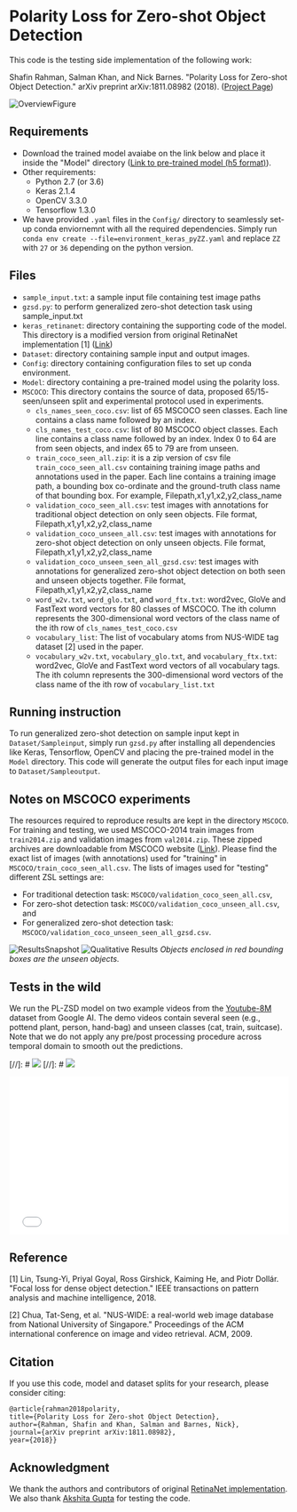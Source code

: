 # Polarity Loss for Zero-shot Object Detection

This code is the testing side implementation of the following work:

Shafin Rahman, Salman Khan, and Nick Barnes. 
"Polarity Loss for Zero-shot Object Detection." 
arXiv preprint arXiv:1811.08982 (2018). ([Project Page](https://salman-h-khan.github.io/ProjectPages/ZSD_Arxiv19.html))

![OverviewFigure](https://salman-h-khan.github.io/images/Fig2_PL-ZSD.JPG)

## Requirements

* Download the trained model avaiabe on the link below and place it inside the "Model" directory ([Link to pre-trained model (h5 format)](https://www.dropbox.com/s/97gfrngizymricd/resnet50_polar_loss.h5?dl=0)). 
* Other requirements:
    - Python 2.7 (or 3.6)
    - Keras 2.1.4
    - OpenCV 3.3.0
    - Tensorflow 1.3.0
 * We have provided `.yaml` files in the `Config/` directory to seamlessly set-up conda enviornemnt with all the required dependencies. Simply run `conda env create --file=environment_keras_pyZZ.yaml` and replace `ZZ` with `27` or `36` depending on the python version. 

## Files

* `sample_input.txt`: a sample input file containing test image paths
* `gzsd.py`: to perform generalized zero-shot detection task using sample_input.txt
* `keras_retinanet`: directory containing the supporting code of the model. This directory is a modified version from original RetinaNet implementation [1] ([Link](https://github.com/fizyr/keras-retinanet))
* `Dataset`: directory containing sample input and output images.
* `Config`: directory containing configuration files to set up conda environment. 
* `Model`: directory containing a pre-trained model using the polarity loss.
* `MSCOCO`: This directory contains the source of data, proposed 65/15- seen/unseen split and experimental protocol used in experiments.
    - `cls_names_seen_coco.csv`: list of 65 MSCOCO seen classes. Each line contains a class name followed by an index.
    - `cls_names_test_coco.csv`: list of 80 MSCOCO object classes. Each line contains a class name followed by an index. Index 0 to 64 are from seen objects, and index 65 to 79 are from unseen.
    - `train_coco_seen_all.zip`: it is a zip version of csv file `train_coco_seen_all.csv` containing training image paths and annotations used in the paper. Each line contains a training image path, a bounding box co-ordinate and the ground-truth class name of that bounding box. For example, Filepath,x1,y1,x2,y2,class_name
    - `validation_coco_seen_all.csv`: test images with annotations for traditional object detection on only seen objects. File format, Filepath,x1,y1,x2,y2,class_name
    - `validation_coco_unseen_all.csv`: test images with annotations for zero-shot object detection on only unseen objects. File format, Filepath,x1,y1,x2,y2,class_name
    - `validation_coco_unseen_seen_all_gzsd.csv`: test images with annotations for generalized zero-shot object detection on both seen and unseen objects together. File format, Filepath,x1,y1,x2,y2,class_name
    - `word_w2v.txt`, `word_glo.txt`, and `word_ftx.txt`: word2vec, GloVe and FastText word vectors for 80 classes of MSCOCO.  The ith column represents the 300-dimensional word vectors of the class name of the ith row of `cls_names_test_coco.csv`
    - `vocabulary_list`: The list of vocabulary atoms from NUS-WIDE tag dataset [2] used in the paper.
    - `vocabulary_w2v.txt`, `vocabulary_glo.txt`, and `vocabulary_ftx.txt`: word2vec, GloVe and FastText word vectors of all vocabulary tags.  The ith column represents the 300-dimensional word vectors of the class name of the ith row of `vocabulary_list.txt`

## Running instruction
To run generalized zero-shot detection on sample input kept in `Dataset/Sampleinput`, simply run `gzsd.py` after installing all dependencies like Keras, Tensorflow, OpenCV and placing the pre-trained model in the `Model` directory. This code will generate the output files for each input image to `Dataset/Sampleoutput`.

## Notes on MSCOCO experiments
The resources required to reproduce results are kept in the directory `MSCOCO`. For training and testing, we used MSCOCO-2014 train images from `train2014.zip` and validation images from `val2014.zip`. These zipped archives are downloadable from MSCOCO website ([Link](http://cocodataset.org/#download)). Please find the exact list of images (with annotations) used for "training" in `MSCOCO/train_coco_seen_all.csv`. The lists of images used for "testing" different ZSL settings are:
* For traditional detection task: `MSCOCO/validation_coco_seen_all.csv`, 
* For zero-shot detection task: `MSCOCO/validation_coco_unseen_all.csv`, and 
* For generalized zero-shot detection task: `MSCOCO/validation_coco_unseen_seen_all_gzsd.csv`.

![ResultsSnapshot](https://salman-h-khan.github.io/images/Fig3_PL-ZSD.JPG) 
![Qualitative Results](https://salman-h-khan.github.io/images/Fig5_PL-ZSD.JPG) 
*Objects enclosed in red bounding boxes are the unseen objects.*

## Tests in the wild
We run the PL-ZSD model on two example videos from the [Youtube-8M](https://research.google.com/youtube8m/) dataset from Google AI. The demo videos contain several seen (e.g., pottend plant, person, hand-bag) and unseen classes (cat, train, suitcase). Note that we do not apply any pre/post processing procedure across temporal domain to smooth out the predictions. 

[//]: # [![](http://img.youtube.com/vi/Qi5HfHatVXE/0.jpg)](http://www.youtube.com/watch?v=Qi5HfHatVXE "Demo Video (Cats)")
[//]: # [![](http://img.youtube.com/vi/UJFUqjEd3Rw/0.jpg)](http://www.youtube.com/watch?v=UJFUqjEd3Rw "Demo Video (Train station)")

<div style='position:relative;padding-bottom:56.250%;'><iframe src="//gifs.com/embed/polar-loss-zsd-demo-video-cats-OyV1QE" frameborder="0" scrolling="no" width="640" height="360" style="backface-visibility: hidden; transform: scale(1); position: absolute; height: 100%; width: 100%;"></iframe></div>

## Reference
[1] Lin, Tsung-Yi, Priyal Goyal, Ross Girshick, Kaiming He, and Piotr Dollár. "Focal loss for dense object detection." IEEE transactions on pattern analysis and machine intelligence, 2018.

[2] Chua, Tat-Seng, et al. "NUS-WIDE: a real-world web image database from National University of Singapore." Proceedings of the ACM international conference on image and video retrieval. ACM, 2009.

## Citation
If you use this code, model and dataset splits for your research, please consider citing:
```
@article{rahman2018polarity,
title={Polarity Loss for Zero-shot Object Detection},
author={Rahman, Shafin and Khan, Salman and Barnes, Nick},
journal={arXiv preprint arXiv:1811.08982},
year={2018}}
```

## Acknowledgment
We thank the authors and contributors of original [RetinaNet implementation](https://github.com/fizyr/keras-retinanet). We also thank [Akshita Gupta](https://akshitac8.github.io) for testing the code.
